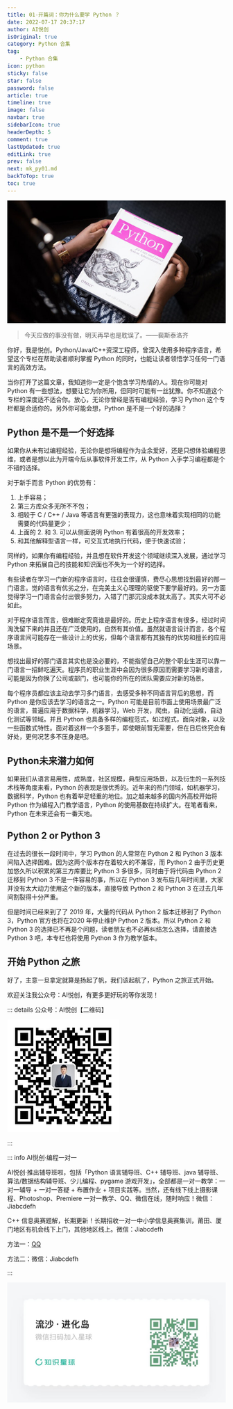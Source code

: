 ```yaml
---
title: 01-开篇词：你为什么要学 Python ？
date: 2022-07-17 20:37:17
author: AI悦创
isOriginal: true
category: Python 合集
tag:
    - Python 合集
icon: python
sticky: false
star: false
password: false
article: true
timeline: true
image: false
navbar: true
sidebarIcon: true
headerDepth: 5
comment: true
lastUpdated: true
editLink: true
prev: false
next: mk_py01.md
backToTop: true
toc: true
---
```


![img](./mk_py01.assets/5d56552a00010d2006400359.jpg)

> 今天应做的事没有做，明天再早也是耽误了。——裴斯泰洛齐

你好，我是悦创。Python/Java/C++资深工程师，曾深入使用多种程序语言，希望这个专栏在帮助读者顺利掌握 Python 的同时，也能让读者领悟学习任何一门语言的高效方法。

当你打开了这篇文章，我知道你一定是个饱含学习热情的人。现在你可能对 Python 有一些想法，想要让它为你所用，但同时可能有一丝犹豫。你不知道这个专栏的深度适不适合你。放心，无论你曾经是否有编程经验，学习 Python 这个专栏都是合适你的。另外你可能会想，Python 是不是一个好的选择？

## Python 是不是一个好选择

如果你从未有过编程经验，无论你是想将编程作为业余爱好，还是只想体验编程思维，或者是想以此为开端今后从事软件开发工作，从 Python 入手学习编程都是个不错的选择。

对于新手而言 Python 的优势有：

1. 上手容易；
2. 第三方库众多无所不不包；
3. 相较于 C / C++ / Java 等语言有更强的表现力，这也意味着实现相同的功能需要的代码量更少；
4. 上面的 2. 和 3. 可以从侧面说明 Python 有着很高的开发效率；
5. 和其他解释型语言一样，可交互式地执行代码，便于快速试验；

同样的，如果你有编程经验，并且想在软件开发这个领域继续深入发展，通过学习 Python 来拓展自己的技能和知识面也不失为一个好的选择。

有些读者在学习一门新的程序语言时，往往会很谨慎，费尽心思想找到最好的那一门语言。觉的语言有优劣之分，在完美主义心理理的驱使下要学最好的。另一方面觉得学习一门语言会付出很多努力，入错了门那沉没成本就太高了。其实大可不必如此。

对于程序语言而言，很难断定究竟谁是最好的。历史上程序语言有很多，经过时间淘洗留下来的并且还在广泛使用的，自然有其价值。虽然就语言设计而言，各个程序语言间可能存在一些设计上的优劣，但每个语言都有其独有的优势和擅长的应用场景。

想找出最好的那门语言其实也是没必要的，不能指望自己的整个职业生涯可以靠一门语言一招鲜吃遍天。程序员的职业生涯中会因为很多原因而需要学习新的语言，可能是因为你换了公司或部门，也可能你的所在的团队需要应对新的场景。

每个程序员都应该主动去学习多门语言，去感受多种不同语言背后的思想，而 Python 是你应该去学习的语言之一。Python 可能是目前市面上使用场景最广泛的语言，普遍应用于数据科学，机器学习，Web 开发，爬虫，自动化运维，自动化测试等领域。并且 Python 也具备多样的编程范式，如过程式，面向对象，以及一些函数式特性。面对着这样一个多面手，即使眼前暂无需要，但在日后终究会有好处，更何况艺多不压身是吧。

## Python未来潜力如何

如果我们从语言易用性，成熟度，社区规模，典型应用场景，以及衍生的一系列技术栈等角度来看，Python 的表现是很优秀的。近年来的热门领域，如机器学习，数据科学，Python 也有着举足轻重的地位。加之越来越多的国内外高校开始将 Python 作为编程入门教学语言，Python 的使用基数在持续扩大。在笔者看来，Python 在未来还会有一番天地。



## Python 2 or Python 3

在过去的很长一段时间中，学习 Python 的人常常在 Python 2 和 Python 3 版本间陷入选择困难。因为这两个版本存在着较大的不兼容，而 Python 2 由于历史更加悠久所以积累的第三方库要比 Python 3 多很多，同时由于将代码由 Python 2 迁移到 Python 3 不是一件容易的事，所以在 Python 3 发布后几年时间⾥，大家并没有太大动力使用这个新的版本，直接导致 Python 2 和 Python 3 在过去几年间割裂得十分严重。

但是时间已经来到了了 2019 年，大量的代码从 Python 2 版本迁移到了 Python 3，Python 官方也将在2020 年停止维护 Python 2 版本。所以 Python 2 和 Python 3 的选择已不再是个问题，读者朋友也不必再纠结怎么选择，请直接选 Python 3 吧，本专栏也将使用 Python 3 作为教学版本。



## 开始 Python 之旅

好了，主意一旦拿定就算是扬起了帆，我们该起航了，Python 之旅正式开始。

欢迎关注我公众号：AI悦创，有更多更好玩的等你发现！

::: details 公众号：AI悦创【二维码】

![](/gzh.jpg)

:::

::: info AI悦创·编程一对一

AI悦创·推出辅导班啦，包括「Python 语言辅导班、C++ 辅导班、java 辅导班、算法/数据结构辅导班、少儿编程、pygame 游戏开发」，全部都是一对一教学：一对一辅导 + 一对一答疑 + 布置作业 + 项目实践等。当然，还有线下线上摄影课程、Photoshop、Premiere 一对一教学、QQ、微信在线，随时响应！微信：Jiabcdefh

C++ 信息奥赛题解，长期更新！长期招收一对一中小学信息奥赛集训，莆田、厦门地区有机会线下上门，其他地区线上。微信：Jiabcdefh

方法一：[QQ](http://wpa.qq.com/msgrd?v=3&uin=1432803776&site=qq&menu=yes)

方法二：微信：Jiabcdefh

:::

![](/zsxq.jpg)
